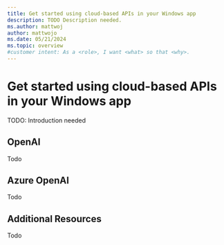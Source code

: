 ```yaml
---
title: Get started using cloud-based APIs in your Windows app
description: TODO Description needed.
ms.author: mattwoj
author: mattwojo
ms.date: 05/21/2024
ms.topic: overview
#customer intent: As a <role>, I want <what> so that <why>.
---
```


# Get started using cloud-based APIs in your Windows app

TODO: Introduction needed

## OpenAI

Todo

## Azure OpenAI

Todo

## Additional Resources

Todo